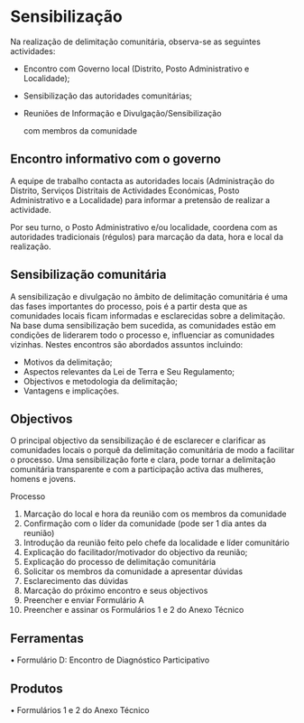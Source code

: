 # Sensibilização

Na realização de delimitação comunitária, observa-se as seguintes actividades:

* Encontro com Governo local \(Distrito, Posto Administrativo e Localidade\);
* Sensibilização das autoridades comunitárias;
* Reuniões de Informação e Divulgação/Sensibilização

  com membros da comunidade

## Encontro informativo com o governo

A equipe de trabalho contacta as autoridades locais \(Administração do Distrito, Serviços Distritais de Actividades Económicas, Posto Administrativo e a Localidade\) para informar a pretensão de realizar a actividade.

Por seu turno, o Posto Administrativo e/ou localidade, coordena com as autoridades tradicionais \(régulos\) para marcação da data, hora e local da realização.

## Sensibilização comunitária

A sensibilização e divulgação no âmbito de delimitação comunitária é uma das fases importantes do processo, pois é a partir desta que as comunidades locais ficam informadas e esclarecidas sobre a delimitação. Na base duma sensibilização bem sucedida, as comunidades estão em condições de liderarem todo o processo e, influenciar as comunidades vizinhas. Nestes encontros são abordados assuntos incluindo:

* Motivos da delimitação;
* Aspectos relevantes da Lei de Terra e Seu Regulamento;
* Objectivos e metodologia da delimitação;
* Vantagens e implicações. 

## Objectivos

O principal objectivo da sensibilização é de esclarecer e clarificar as comunidades locais o porquê da delimitação comunitária de modo a facilitar o processo. Uma sensibilização forte e clara, pode tornar a delimitação comunitária transparente e com a participação activa das mulheres, homens e jovens.

Processo

1. Marcação do local e hora da reunião com os membros da comunidade
2. Confirmação com o líder da comunidade \(pode ser 1 dia antes da reunião\)
3. Introdução da reunião feito pelo chefe da localidade e líder comunitário
4. Explicação do facilitador/motivador do objectivo da reunião;
5. Explicação do processo de delimitação comunitária
6. Solicitar os membros da comunidade a apresentar dúvidas
7. Esclarecimento das dúvidas
8. Marcação do próximo encontro e seus objectivos
9. Preencher e enviar Formulário A 
10. Preencher e assinar os Formulários 1 e 2 do Anexo Técnico 

## Ferramentas

• Formulário D: Encontro de Diagnóstico Participativo

## Produtos

• Formulários 1 e 2 do Anexo Técnico

